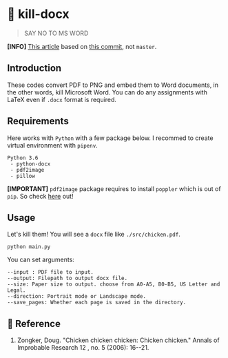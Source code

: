 # :fu: kill-docx
> SAY NO TO MS WORD

**[INFO]**
[This article](https://qiita.com/S-aiueo32/items/02dc7a6ea481d0f234f5) based on [this commit](https://github.com/S-aiueo32/kill-docx/tree/c20baaa8064e3633d9884c40a4b26ed015442f3e), not `master`.

## Introduction
These codes convert PDF to PNG and embed them to Word documents, in the other words, kill Microsoft Word.
You can do any assignments with LaTeX even if `.docx` format is required.

## Requirements
Here works with `Python` with a few package below. I recommed to create virtual environment with `pipenv`.
```
Python 3.6
 - python-docx
 - pdf2image
 - pillow
```

**[IMPORTANT]** `pdf2image` package requires to install `poppler` which is out of `pip`. So check [here](https://github.com/Belval/pdf2image) out!

## Usage
Let's kill them! You will see a `docx` file like `./src/chicken.pdf`.
```
python main.py
```
You can set arguments:
```
--input : PDF file to input.
--output: Filepath to output docx file.
--size: Paper size to output. choose from A0-A5, B0-B5, US Letter and Legal.
--direction: Portrait mode or Landscape mode.
--save_pages: Whether each page is saved in the directory.
```

## :chicken: Reference
1. Zongker, Doug. "Chicken chicken chicken: Chicken chicken." Annals of Improbable Research 12 , no. 5 (2006): 16--21.
